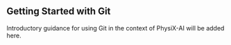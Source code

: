 ## Getting Started with Git

Introductory guidance for using Git in the context of PhysiX-AI will be added here.

